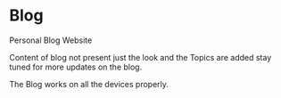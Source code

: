 # Blog
Personal Blog Website  

Content of blog not present just the look and the Topics are added stay tuned for more updates on the blog.

The Blog works on all the devices properly.
